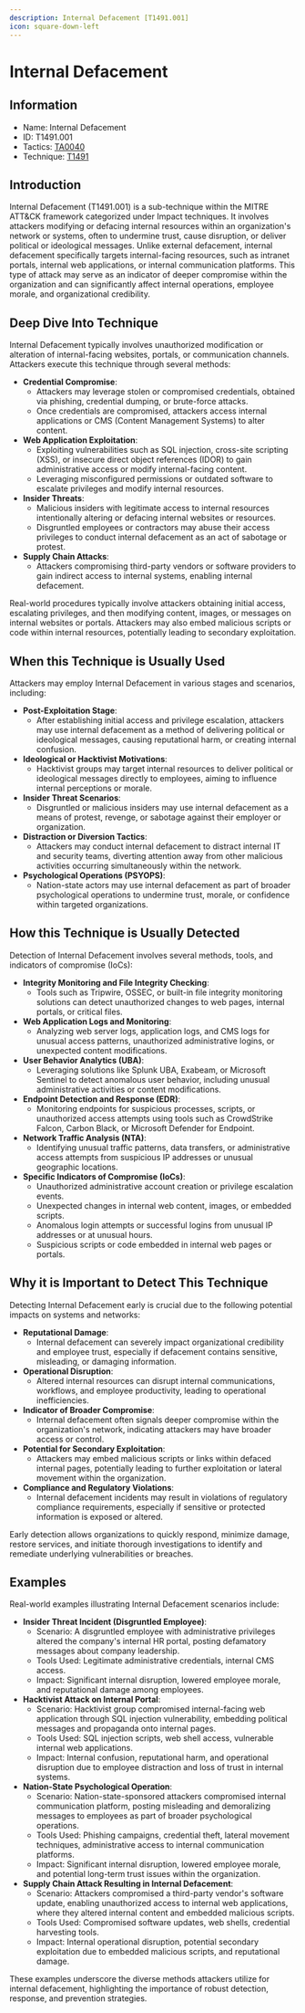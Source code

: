 ```yaml
---
description: Internal Defacement [T1491.001]
icon: square-down-left
---
```


# Internal Defacement

## Information

- Name: Internal Defacement
- ID: T1491.001
- Tactics: [TA0040](../TA0040/TA0040.md)
- Technique: [T1491](T1491.md)

## Introduction

Internal Defacement (T1491.001) is a sub-technique within the MITRE ATT\&CK framework categorized under Impact techniques. It involves attackers modifying or defacing internal resources within an organization's network or systems, often to undermine trust, cause disruption, or deliver political or ideological messages. Unlike external defacement, internal defacement specifically targets internal-facing resources, such as intranet portals, internal web applications, or internal communication platforms. This type of attack may serve as an indicator of deeper compromise within the organization and can significantly affect internal operations, employee morale, and organizational credibility.

## Deep Dive Into Technique

Internal Defacement typically involves unauthorized modification or alteration of internal-facing websites, portals, or communication channels. Attackers execute this technique through several methods:

- **Credential Compromise**:
  - Attackers may leverage stolen or compromised credentials, obtained via phishing, credential dumping, or brute-force attacks.
  - Once credentials are compromised, attackers access internal applications or CMS (Content Management Systems) to alter content.
- **Web Application Exploitation**:
  - Exploiting vulnerabilities such as SQL injection, cross-site scripting (XSS), or insecure direct object references (IDOR) to gain administrative access or modify internal-facing content.
  - Leveraging misconfigured permissions or outdated software to escalate privileges and modify internal resources.
- **Insider Threats**:
  - Malicious insiders with legitimate access to internal resources intentionally altering or defacing internal websites or resources.
  - Disgruntled employees or contractors may abuse their access privileges to conduct internal defacement as an act of sabotage or protest.
- **Supply Chain Attacks**:
  - Attackers compromising third-party vendors or software providers to gain indirect access to internal systems, enabling internal defacement.

Real-world procedures typically involve attackers obtaining initial access, escalating privileges, and then modifying content, images, or messages on internal websites or portals. Attackers may also embed malicious scripts or code within internal resources, potentially leading to secondary exploitation.

## When this Technique is Usually Used

Attackers may employ Internal Defacement in various stages and scenarios, including:

- **Post-Exploitation Stage**:
  - After establishing initial access and privilege escalation, attackers may use internal defacement as a method of delivering political or ideological messages, causing reputational harm, or creating internal confusion.
- **Ideological or Hacktivist Motivations**:
  - Hacktivist groups may target internal resources to deliver political or ideological messages directly to employees, aiming to influence internal perceptions or morale.
- **Insider Threat Scenarios**:
  - Disgruntled or malicious insiders may use internal defacement as a means of protest, revenge, or sabotage against their employer or organization.
- **Distraction or Diversion Tactics**:
  - Attackers may conduct internal defacement to distract internal IT and security teams, diverting attention away from other malicious activities occurring simultaneously within the network.
- **Psychological Operations (PSYOPS)**:
  - Nation-state actors may use internal defacement as part of broader psychological operations to undermine trust, morale, or confidence within targeted organizations.

## How this Technique is Usually Detected

Detection of Internal Defacement involves several methods, tools, and indicators of compromise (IoCs):

- **Integrity Monitoring and File Integrity Checking**:
  - Tools such as Tripwire, OSSEC, or built-in file integrity monitoring solutions can detect unauthorized changes to web pages, internal portals, or critical files.
- **Web Application Logs and Monitoring**:
  - Analyzing web server logs, application logs, and CMS logs for unusual access patterns, unauthorized administrative logins, or unexpected content modifications.
- **User Behavior Analytics (UBA)**:
  - Leveraging solutions like Splunk UBA, Exabeam, or Microsoft Sentinel to detect anomalous user behavior, including unusual administrative activities or content modifications.
- **Endpoint Detection and Response (EDR)**:
  - Monitoring endpoints for suspicious processes, scripts, or unauthorized access attempts using tools such as CrowdStrike Falcon, Carbon Black, or Microsoft Defender for Endpoint.
- **Network Traffic Analysis (NTA)**:
  - Identifying unusual traffic patterns, data transfers, or administrative access attempts from suspicious IP addresses or unusual geographic locations.
- **Specific Indicators of Compromise (IoCs)**:
  - Unauthorized administrative account creation or privilege escalation events.
  - Unexpected changes in internal web content, images, or embedded scripts.
  - Anomalous login attempts or successful logins from unusual IP addresses or at unusual hours.
  - Suspicious scripts or code embedded in internal web pages or portals.

## Why it is Important to Detect This Technique

Detecting Internal Defacement early is crucial due to the following potential impacts on systems and networks:

- **Reputational Damage**:
  - Internal defacement can severely impact organizational credibility and employee trust, especially if defacement contains sensitive, misleading, or damaging information.
- **Operational Disruption**:
  - Altered internal resources can disrupt internal communications, workflows, and employee productivity, leading to operational inefficiencies.
- **Indicator of Broader Compromise**:
  - Internal defacement often signals deeper compromise within the organization's network, indicating attackers may have broader access or control.
- **Potential for Secondary Exploitation**:
  - Attackers may embed malicious scripts or links within defaced internal pages, potentially leading to further exploitation or lateral movement within the organization.
- **Compliance and Regulatory Violations**:
  - Internal defacement incidents may result in violations of regulatory compliance requirements, especially if sensitive or protected information is exposed or altered.

Early detection allows organizations to quickly respond, minimize damage, restore services, and initiate thorough investigations to identify and remediate underlying vulnerabilities or breaches.

## Examples

Real-world examples illustrating Internal Defacement scenarios include:

- **Insider Threat Incident (Disgruntled Employee)**:
  - Scenario: A disgruntled employee with administrative privileges altered the company's internal HR portal, posting defamatory messages about company leadership.
  - Tools Used: Legitimate administrative credentials, internal CMS access.
  - Impact: Significant internal disruption, lowered employee morale, and reputational damage among employees.
- **Hacktivist Attack on Internal Portal**:
  - Scenario: Hacktivist group compromised internal-facing web application through SQL injection vulnerability, embedding political messages and propaganda onto internal pages.
  - Tools Used: SQL injection scripts, web shell access, vulnerable internal web applications.
  - Impact: Internal confusion, reputational harm, and operational disruption due to employee distraction and loss of trust in internal systems.
- **Nation-State Psychological Operation**:
  - Scenario: Nation-state-sponsored attackers compromised internal communication platform, posting misleading and demoralizing messages to employees as part of broader psychological operations.
  - Tools Used: Phishing campaigns, credential theft, lateral movement techniques, administrative access to internal communication platforms.
  - Impact: Significant internal disruption, lowered employee morale, and potential long-term trust issues within the organization.
- **Supply Chain Attack Resulting in Internal Defacement**:
  - Scenario: Attackers compromised a third-party vendor's software update, enabling unauthorized access to internal web applications, where they altered internal content and embedded malicious scripts.
  - Tools Used: Compromised software updates, web shells, credential harvesting tools.
  - Impact: Internal operational disruption, potential secondary exploitation due to embedded malicious scripts, and reputational damage.

These examples underscore the diverse methods attackers utilize for internal defacement, highlighting the importance of robust detection, response, and prevention strategies.
